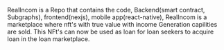 RealIncom is a Repo that contains the code, Backend(smart contract, Subgraphs), frontend(nexjs), mobile app(react-native), RealIncom is a marketplace where nft's with true value with income Generation capilities are sold. This NFt's can now be used as loan for loan seekers to acquire loan in the loan marketplace.